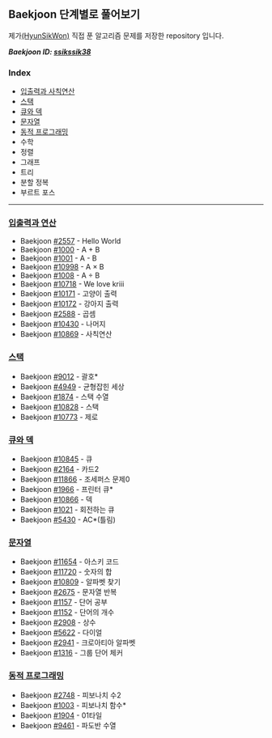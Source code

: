 ## Baekjoon 단계별로 풀어보기

제가[(HyunSikWon)](https://github.com/HyunSikWon) 직접 푼 알고리즘 문제를 저장한 repository 입니다.

***Baekjoon ID: [ssikssik38](https://www.acmicpc.net/user/ssikssik38)***

### Index
- [입출력과 사칙연산](#입출력과-연산)
- [스택](#스택)
- [큐와 덱](#큐와-덱)
- [문자열](#문자열)
- [동적 프로그래밍](#동적-프로그래밍)
- 수학
- 정렬
- 그래프
- 트리
- 분할 정복
- 부르트 포스

---
### [**입출력과 연산**](https://github.com/HyunSikWon/Algorithm/tree/master/Baekjoon/입출력과%20연산)
   - Baekjoon [#2557](https://github.com/HyunSikWon/Algorithm/blob/master/Baekjoon/입출력과%20연산/Hello%20World_%232557/Hello%20World_%232557/main.cpp) - Hello World
   - Baekjoon [#1000](https://github.com/HyunSikWon/Algorithm/blob/master/Baekjoon/입출력과%20연산/A%2BB_%231000/A%2BB_%231000/main.cpp) - A + B
   - Baekjoon [#1001](https://github.com/HyunSikWon/Algorithm/blob/master/Baekjoon/입출력과%20연산/A-B_%231001/A-B_%231001/main.cpp) - A - B
   - Baekjoon [#10998](https://github.com/HyunSikWon/Algorithm/blob/master/Baekjoon/입출력과%20연산/A×B_%2310998/A×B_%2310998/main.cpp) - A × B
   - Baekjoon [#1008](https://github.com/HyunSikWon/Algorithm/blob/master/Baekjoon/입출력과%20연산/A÷B_%231008/A÷B_%231008/main.cpp) - A ÷ B
   - Baekjoon [#10718](https://github.com/HyunSikWon/Algorithm/blob/master/Baekjoon/입출력과%20연산/We%20love%20Kriii_%2310718/We%20love%20Kriii_%2310718/main.cpp) - We love kriii
   - Baekjoon [#10171](https://github.com/HyunSikWon/Algorithm/blob/master/Baekjoon/입출력과%20연산/고양이%20출력하기_%2310171/고양이%20출력하기_%2310171/main.cpp) - 고양이 출력 
   - Baekjoon [#10172](https://github.com/HyunSikWon/Algorithm/blob/master/Baekjoon/입출력과%20연산/강아지%20출력하기_%2310172/강아지%20출력하기_%2310172/main.cpp) - 강아지 출력 
   - Baekjoon [#2588](https://github.com/HyunSikWon/Algorithm/blob/master/Baekjoon/입출력과%20연산/곱셉_%232588/곱셉_%232588/main.cpp) - 곱셈 
   - Baekjoon [#10430](https://github.com/HyunSikWon/Algorithm/blob/master/Baekjoon/입출력과%20연산/나머지_%2310430/나머지_%2310430/main.cpp) - 나머지  
   - Baekjoon [#10869](https://github.com/HyunSikWon/Algorithm/blob/master/Baekjoon/입출력과%20연산/사칙연산_%2310869/사칙연산_%2310869/main.cpp) - 사칙연산

### [**스택**](https://github.com/HyunSikWon/Algorithm/tree/master/Baekjoon/스택)
   - Baekjoon [#9012](https://github.com/HyunSikWon/Algorithm/blob/master/Baekjoon/스택/괄호_%239012/괄호_%239012/main.cpp) - 괄호*
   - Baekjoon [#4949](https://github.com/HyunSikWon/Algorithm/blob/master/Baekjoon/스택/균형잡힌%20세상_%234949/균형잡힌%20세상_%234949/main.cpp) - 균형잡힌 세상
   - Baekjoon [#1874](https://github.com/HyunSikWon/Algorithm/blob/master/Baekjoon/스택/스택%20수열_%231874/스택%20수열_%231874/main.cpp) - 스택 수열
   - Baekjoon [#10828](https://github.com/HyunSikWon/Algorithm/blob/master/Baekjoon/스택/스택_%2310828/스택_%2310828/main.cpp) - 스택
   - Baekjoon [#10773](https://github.com/HyunSikWon/Algorithm/blob/master/Baekjoon/스택/제로_%2310773/제로_%2310773/main.cpp) - 제로 
   
### [**큐와 덱**](https://github.com/HyunSikWon/Algorithm/tree/master/Baekjoon/큐%2C%20덱)
  - Baekjoon [#10845](https://github.com/HyunSikWon/Algorithm/blob/master/Baekjoon/큐%2C%20덱/큐_%2310845/큐_%2310845/main.cpp) - 큐
  - Baekjoon [#2164](https://github.com/HyunSikWon/Algorithm/blob/master/Baekjoon/큐%2C%20덱/카드2_%232164/카드2_%232164/main.cpp) - 카드2
  - Baekjoon [#11866](https://github.com/HyunSikWon/Algorithm/blob/master/Baekjoon/큐%2C%20덱/조세퍼스%20문제0_%2311866/조세퍼스%20문제0_%2311866/main.cpp) - 조세퍼스 문제0
  - Baekjoon [#1966](https://github.com/HyunSikWon/Algorithm/blob/master/Baekjoon/큐%2C%20덱/프린터%20큐_%231966/프린터%20큐_%231966/main.cpp) - 프린터 큐*
  - Baekjoon [#10866](https://github.com/HyunSikWon/Algorithm/blob/master/Baekjoon/큐%2C%20덱/덱_%2310866/덱_%2310866/main.cpp) - 덱
  - Baekjoon [#1021](https://github.com/HyunSikWon/Algorithm/blob/master/Baekjoon/큐%2C%20덱/회전하는%20큐_%231021/회전하는%20큐_%231021/main.cpp) - 회전하는 큐
  - Baekjoon [#5430](https://github.com/HyunSikWon/Algorithm/blob/master/Baekjoon/큐%2C%20덱/AC_%235430/AC_%235430/main.cpp) - AC*(틀림)
  
### [**문자열**](https://github.com/HyunSikWon/Algorithm/tree/master/Baekjoon/문자열)
  - Baekjoon [#11654](https://github.com/HyunSikWon/Algorithm/blob/master/Baekjoon/문자열/아스키%20코드_%2311654/아스키%20코드_%2311654/main.cpp) - 아스키 코드
  - Baekjoon [#11720](https://github.com/HyunSikWon/Algorithm/blob/master/Baekjoon/문자열/숫자의%20합_%2311720/숫자의%20합_%2311720/main.cpp) - 숫자의 합
  - Baekjoon [#10809](https://github.com/HyunSikWon/Algorithm/blob/master/Baekjoon/문자열/알파벳%20찾기_%2310809/알파벳%20찾기_%2310809/main.cpp) - 알파벳 찾기
  - Baekjoon [#2675](https://github.com/HyunSikWon/Algorithm/blob/master/Baekjoon/문자열/문자열%20반복_%232675/문자열%20반복_%232675/main.cpp) - 문자열 반복
  - Baekjoon [#1157](https://github.com/HyunSikWon/Algorithm/blob/master/Baekjoon/문자열/단어%20공부_%231157/단어%20공부_%231157/main.cpp) - 단어 공부
  - Baekjoon [#1152](https://github.com/HyunSikWon/Algorithm/blob/master/Baekjoon/문자열/단어의%20개수_%231152/단어의%20개수_%231152/main.cpp) - 단어의 개수
  - Baekjoon [#2908](https://github.com/HyunSikWon/Algorithm/blob/master/Baekjoon/문자열/상수_%232908/상수_%232908/main.cpp) - 상수
  - Baekjoon [#5622](https://github.com/HyunSikWon/Algorithm/blob/master/Baekjoon/문자열/다이얼_%235622/다이얼_%235622/main.cpp) - 다이얼
  - Baekjoon [#2941](https://github.com/HyunSikWon/Algorithm/blob/master/Baekjoon/문자열/크로아티아%20알파벳_%232941/크로아티아%20알파벳_%232941/main.cpp) - 크로아티아 알파벳
  - Baekjoon [#1316](https://github.com/HyunSikWon/Algorithm/blob/master/Baekjoon/문자열/그룹%20단어%20체커_%231316/그룹%20단어%20체커_%231316/main.cpp) - 그룹 단어 체커
  
### [**동적 프로그래밍**](https://github.com/HyunSikWon/Algorithm/tree/master/Baekjoon/동적%20프로그래밍)
 - Baekjoon [#2748](https://github.com/HyunSikWon/Algorithm/blob/master/Baekjoon/동적%20프로그래밍/피보나치%20수2_%232748/피보나치%20수2_%232748/main.cpp
) - 피보나치 수2
 - Baekjoon [#1003](https://github.com/HyunSikWon/Algorithm/blob/master/Baekjoon/동적%20프로그래밍/피보나치%20함수_%231003/피보나치%20함수_%231003/main.cpp) - 피보나치 함수*
 - Baekjoon [#1904](https://github.com/HyunSikWon/Algorithm/blob/master/Baekjoon/동적%20프로그래밍/01타일_%231904/01타일_%231904/main.cpp) - 01타일
 - Baekjoon [#9461](https://github.com/HyunSikWon/Algorithm/blob/master/Baekjoon/동적%20프로그래밍/파도반%20수열_%239461/파도반%20수열_%239461/main.cpp) - 파도반 수열

